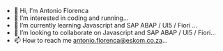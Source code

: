 - 👋 Hi, I’m Antonio Florenca
- 👀 I’m interested in coding and running...
- 🌱 I’m currently learning Javascript and SAP ABAP / UI5 / Fiori ...
- 💞️ I’m looking to collaborate on Javascript and SAP ABAP / UI5 / Fiori...
- 📫 How to reach me antonio.florenca@eskom.co.za...

<!---
arflorenca/arflorenca is a ✨ special ✨ repository because its `README.md` (this file) appears on your GitHub profile.
You can click the Preview link to take a look at your changes.
--->
